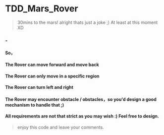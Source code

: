 # TDD_Mars_Rover
> 30mins to the mars! alright thats just a joke ;) 
> At least at this moment XD

### -
#### So，
#### The Rover can move forward and move back
#### The Rover can only move in a specific region
#### The Rover can turn left and right

#### The Rover may encounter obstacle / obstacles，so you'd design a good mechanism to handle that ;)

#### All requirements are not that strict as you may wish :) Feel free to design.

> enjoy this code and leave your comments.
